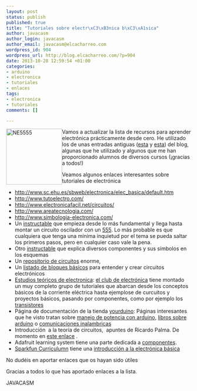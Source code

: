 ```yaml
--- 
layout: post
status: publish
published: true
title: "Tutoriales sobre electr\xC3\xB3nica b\xC3\xA1sica"
author: javacasm
author_login: javacasm
author_email: javacasm@elcacharreo.com
wordpress_id: 904
wordpress_url: http://blog.elcacharreo.com/?p=904
date: 2013-10-28 12:59:54 +01:00
categories: 
- arduino
- electronica
- tutoriales
- enlaces
tags: 
- electronica
- tutoriales
comments: []

---
```

<img style="float: left;" src="http://upload.wikimedia.org/wikipedia/commons/thumb/2/21/Signetics_NE555N.JPG/779px-Signetics_NE555N.JPG" alt="NE5555" width="152" />

Vamos a actualizar la lista de recursos para aprender electrónica prácticamente desde cero. He utilizado los de unas entradas antiguas (<a href="http://blog.elcacharreo.com/2011/12/23/tutorial-muy-basico-para-aprender-electronica-y-circuitos/">esta</a> y <a href="http://blog.elcacharreo.com/2011/11/06/tutoriales-sobre-arduino-y-electronica/">esta</a>) del blog, algunas que he utilizado y algunos que me han proporcionado alumnos de diversos cursos (¡gracias a todos!)

Veamos algunos enlaces interesantes sobre tutoriales de electrónica
<ul>
	<li><a href="http://www.sc.ehu.es/sbweb/electronica/elec_basica/default.htm">http://www.sc.ehu.es/sbweb/electronica/elec_basica/default.htm</a></li>
	<li><a href="http://www.tutoelectro.com/">http://www.tutoelectro.com/</a></li>
	<li><a href="http://www.electronicafacil.net/circuitos/">http://www.electronicafacil.net/circuitos/</a></li>
	<li><a href="http://www.areatecnologia.com/">http://www.areatecnologia.com/</a></li>
	<li><a href="http://www.simbologia-electronica.com/">http://www.simbologia-electronica.com/</a></li>
	<li>Un <a href="http://www.instructables.com/id/Basic-Electronics/" target="_blank">instructable</a> que empieza desde lo más fundamental y llega hasta montar un circuito oscilador con un <a title="Página de la wikipedia sobre el 555" href="http://es.wikipedia.org/wiki/Circuito_integrado_555" target="_blank">555</a>. Lo más probable es que cualquiera que tenga una mínima inquietud por el tema se pueda saltar los primeros pasos, pero en cualquier caso vale la pena.</li>
	<li>Otro <a href="http://www.instructables.com/id/Electronics-made-easy/?ALLSTEPS" target="_blank">instructable</a> que explica diversos componentes y sus símbolos en los esquemas</li>
	<li>Un <a href="http://www.discovercircuits.com/list.htm" target="_blank">repositorio de circuitos</a> enorme,</li>
	<li>Un <a href="http://www.daycounter.com/Circuits/" target="_blank">listado de bloques básicos</a> para entender y crear circuitos electrónicos</li>
	<li><a href="http://www.kpsec.freeuk.com/study.htm">Estudios teóricos de electronica</a>: <a href="http://www.kpsec.freeuk.com/">el club de electrónica</a> tiene montado un muy completo grupo de tutoriales que abarcan desde los conceptos básicos de la corriente eléctrica hasta ejemplose de curcuitos y proyectos básicos, pasando por componentes, como por ejemplo los <a href="http://www.kpsec.freeuk.com/trancirc.htm">transistores</a></li>
	<li>Página de documentación de la tienda <a href="https://arduino-direct.com/sunshop/">yourduino</a>: Páginas interesantes que he visto tratan sobre <a href="http://arduino-info.wikispaces.com/ArduinoPower">manejo de potencia con arduino</a>, <a href="http://arduino-info.wikispaces.com/Arduino-Books">libros sobre arduino</a> o <a href="http://arduino-info.wikispaces.com/Nrf24L01-2.4GHz-HowTo">comunicaciones inalambricas</a></li>
	<li>Introducción  a la teoría de circuitos,  apuntes de Ricardo Palma. De momento en <a href="http://www.hijosdeeva.net/?p=14">este enlace</a> .</li>
	<li>Adafruit learning system tiene una parte dedicada a <a href="http://learn.adafruit.com/category/components">componentes</a>.</li>
	<li><a href="https://learn.sparkfun.com/curriculum">Sparkfun Curriculumn</a> tiene una <a href="https://learn.sparkfun.com/curriculum/3">introducción a la electrónica básica</a></li>
</ul>
No dudéis en aportar enlaces que os hayan sido útiles

Gracias a todos lo que has aportado enlaces a la lista.

JAVACASM
